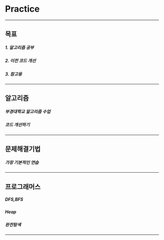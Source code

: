 # Practice
----------
## 목표
##### 1. 알고리즘 공부
##### 2. 이전 코드 개선
##### 3. 참고용
---------
## 알고리즘
##### 부경대학교 알고리즘 수업
##### 코드 개선하기
----------
## 문제해결기법
##### 가장 기본적인 연습
----------
## 프로그래머스
##### DFS,BFS
##### Heap
##### 완전탐색
----------
## 
